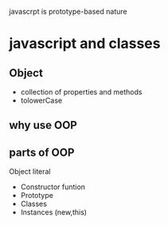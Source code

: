 javascrpt is prototype-based nature

# javascript and classes

## Object
- collection of properties and methods
- tolowerCase

## why use OOP

## parts of OOP
Object literal

- Constructor funtion
- Prototype
- Classes
- Instances (new,this)

